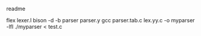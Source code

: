 readme

flex lexer.l
bison -d -b parser parser.y
gcc parser.tab.c lex.yy.c -o myparser -lfl
./myparser < test.c
